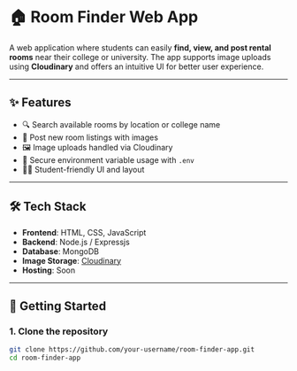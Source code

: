 # 🏠 Room Finder Web App

A web application where students can easily **find, view, and post rental rooms** near their college or university. The app supports image uploads using **Cloudinary** and offers an intuitive UI for better user experience.

---

## ✨ Features

- 🔍 Search available rooms by location or college name
- 🧾 Post new room listings with images
- 🖼️ Image uploads handled via Cloudinary
- 🔐 Secure environment variable usage with `.env`
- 🧑‍🎓 Student-friendly UI and layout

---

## 🛠️ Tech Stack

- **Frontend**: HTML, CSS, JavaScript
- **Backend**: Node.js / Expressjs
- **Database**: MongoDB
- **Image Storage**: [Cloudinary](https://cloudinary.com/)
- **Hosting**: Soon

---

## 🚀 Getting Started

### 1. Clone the repository

```bash
git clone https://github.com/your-username/room-finder-app.git
cd room-finder-app



